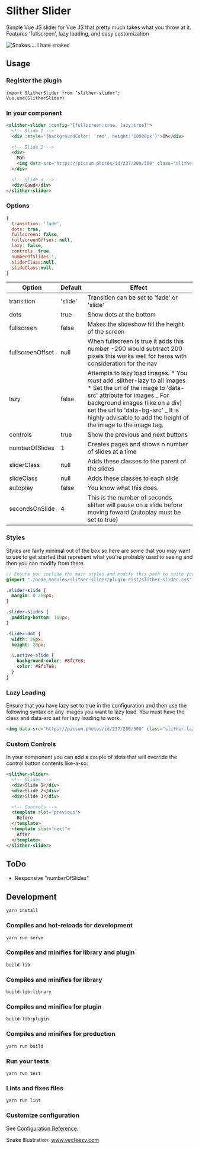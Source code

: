 # Slither Slider

Simple Vue JS slider for Vue JS that pretty much takes what you throw at it. Features 'fullscreen', lazy loading, and easy customization

![Snakes.... I hate snakes](https://github.com/dolbex/slither-slider/blob/master/snake.png?raw=true)

## Usage

### Register the plugin

```
import SlitherSlider from 'slither-slider';
Vue.use(SlitherSlider)
```

### In your component

```html
<slither-slider :config="{fullscreen:true, lazy:true}">
  <!-- Slide 1 -->
  <div :style="{backgroundColor: 'red', height:'10000px'}">Oh</div>

  <!-- Slide 2 -->
  <div>
    Mah
    <img data-src="https://picsum.photos/id/237/200/300" class="slither-lazy" />
  </div>

  <!-- Slide 3 -->
  <div>Gawd</div>
</slither-slider>
```

### Options

```javascript
{
  transition: 'fade',
  dots: true,
  fullscreen: false,
  fullscreenOffset: null,
  lazy: false,
  controls: true,
  numberOfSlides:1,
  sliderClass:null,
  slideClass:null,
}
```

| Option           | Default | Effect                                                                                                                                                                                                                                                                                  |
| ---------------- | ------- | --------------------------------------------------------------------------------------------------------------------------------------------------------------------------------------------------------------------------------------------------------------------------------------- |
| transition       | 'slide' | Transition can be set to 'fade' or 'slide'                                                                                                                                                                                                                                              |
| dots             | true    | Show dots at the bottom                                                                                                                                                                                                                                                                 |
| fullscreen       | false   | Makes the slideshow fill the height of the screen                                                                                                                                                                                                                                       |
| fullscreenOffset | null    | When fullscreen is true it adds this number -200 would subtract 200 pixels this works well for heros with consideration for the nav                                                                                                                                                     |
| lazy             | false   | Attempts to lazy load images. * You *must* add .slither-lazy to all images * Set the url of the image to 'data-src' attribute for images _ For background images (like on a div) set the url to 'data-bg-src' _ It is highly advisable to add the height of the image to the image tag. |
| controls         | true    | Show the previous and next buttons                                                                                                                                                                                                                                                      |
| numberOfSlides   | 1       | Creates pages and shows n number of slides at a time                                                                                                                                                                                                                                    |
| sliderClass      | null    | Adds these classes to the parent of the slides                                                                                                                                                                                                                                          |
| slideClass       | null    | Adds these classes to each slide                                                                                                                                                                                                                                                        |
| autoplay         | false   | You know what this does.                                                                                                                                                                                                                                                                |
| secondsOnSlide   | 4       | This is the number of seconds slither will pause on a slide before moving foward (autoplay must be set to true)                                                                                                                                                                         |

### Styles

Styles are fairly minimal out of the box so here are some that you may want to use to get started that represent what you're probably used to seeing and then you can modify from there.

```scss
// Ensure you include the main styles and modify this path to suite your needs
@import "./node_modules/slither-slider/plugin-dist/slither-slider.css";

.slider-slide {
  margin: 0 200px;
}

.slider-slides {
  padding-bottom: 100px;
}

.slider-dot {
  width: 20px;
  height: 20px;

  &.active-slide {
    background-color: #8fc7e8;
    color: #8fc7e8;
  }
}
```

### Lazy Loading

Ensure that you have lazy set to true in the configuration and then use the following syntax on any images you want to lazy load. You must have the class and data-src set for lazy loading to work.

```html
<img data-src="https://picsum.photos/id/237/200/300" class="slither-lazy" />
```

### Custom Controls

In your component you can add a couple of slots that will override the control button contents like-a-so:

```html
<slither-slider>
  <!-- Slides -->
  <div>Slide 1</div>
  <div>Slide 2</div>
  <div>Slide 3</div>

  <!-- Controls -->
  <template slot="previous">
    Before
  </template>
  <template slot="next">
    After
  </template>
</slither-slider>
```

## ToDo

- Responsive "numberOfSlides"

## Development

```
yarn install
```

### Compiles and hot-reloads for development

```
yarn run serve
```

### Compiles and minifies for library and plugin

```
build-lib
```

### Compiles and minifies for library

```
build-lib:library
```

### Compiles and minifies for plugin

```
build-lib:plugin
```

### Compiles and minifies for production

```
yarn run build
```

### Run your tests

```
yarn run test
```

### Lints and fixes files

```
yarn run lint
```

### Customize configuration

See [Configuration Reference](https://cli.vuejs.org/config/).

Snake Illustration: <a href="https://www.vecteezy.com/">www.vecteezy.com</a>
